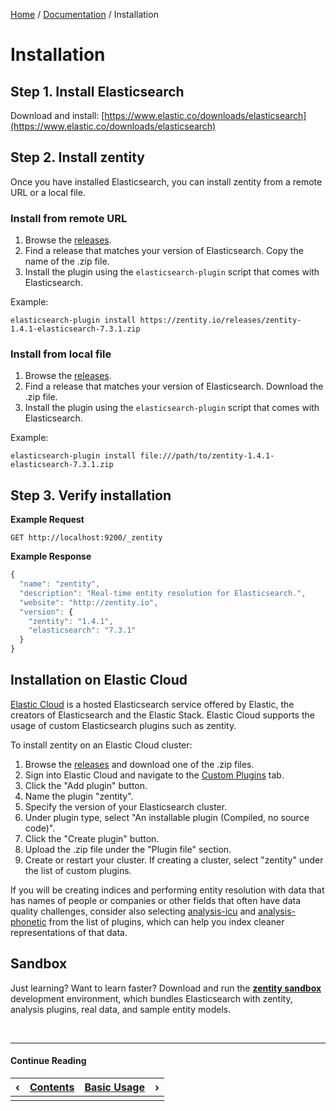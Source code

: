 [Home](/) / [Documentation](/docs) / Installation


# <a name="installation"></a>Installation


## <a name="install-elasticsearch"></a>Step 1. Install Elasticsearch

Download and install: [https://www.elastic.co/downloads/elasticsearch](https://www.elastic.co/downloads/elasticsearch)


## <a name="install-zentity"></a>Step 2. Install zentity

Once you have installed Elasticsearch, you can install zentity from a remote URL or a local file.


### <a name="install-zentity-remote-url"></a>Install from remote URL

1. Browse the [releases](/releases).
2. Find a release that matches your version of Elasticsearch. Copy the name of the .zip file.
3. Install the plugin using the `elasticsearch-plugin` script that comes with Elasticsearch.

Example:

`elasticsearch-plugin install https://zentity.io/releases/zentity-1.4.1-elasticsearch-7.3.1.zip`


### <a name="install-zentity-local-file"></a>Install from local file

1. Browse the [releases](/releases).
2. Find a release that matches your version of Elasticsearch. Download the .zip file.
4. Install the plugin using the `elasticsearch-plugin` script that comes with Elasticsearch.

Example:

`elasticsearch-plugin install file:///path/to/zentity-1.4.1-elasticsearch-7.3.1.zip`


## <a name="verify-installation"></a>Step 3. Verify installation

**Example Request**

`GET http://localhost:9200/_zentity`

**Example Response**

```javascript
{
  "name": "zentity",
  "description": "Real-time entity resolution for Elasticsearch.",
  "website": "http://zentity.io",
  "version": {
    "zentity": "1.4.1",
    "elasticsearch": "7.3.1"
  }
}
```

## <a name="installation-elastic-cloud"></a>Installation on Elastic Cloud

[Elastic Cloud](https://www.elastic.co/cloud) is a hosted Elasticsearch service offered by Elastic,
the creators of Elasticsearch and the Elastic Stack. Elastic Cloud supports the usage of custom
Elasticsearch plugins such as zentity.

To install zentity on an Elastic Cloud cluster:

1. Browse the [releases](/releases) and download one of the .zip files.
2. Sign into Elastic Cloud and navigate to the [Custom Plugins](https://cloud.elastic.co/plugins) tab.
3. Click the "Add plugin" button.
4. Name the plugin "zentity".
5. Specify the version of your Elasticsearch cluster.
6. Under plugin type, select "An installable plugin (Compiled, no source code)".
7. Click the "Create plugin" button.
8. Upload the .zip file under the "Plugin file" section.
9. Create or restart your cluster. If creating a cluster, select "zentity" under the list of custom plugins.

If you will be creating indices and performing entity resolution with data that has names of people or
companies or other fields that often have data quality challenges, consider also selecting
[analysis-icu](https://www.elastic.co/guide/en/elasticsearch/plugins/current/analysis-icu.html)
and [analysis-phonetic](https://www.elastic.co/guide/en/elasticsearch/plugins/current/analysis-phonetic.html)
from the list of plugins, which can help you index cleaner representations of that data.


## <a name="sandbox"></a>Sandbox

Just learning? Want to learn faster? Download and run the **[zentity sandbox](/sandbox)**
development environment, which bundles Elasticsearch with zentity, analysis
plugins, real data, and sample entity models.


&nbsp;

----

#### Continue Reading

|&#8249;|[Contents](/docs)|[Basic Usage](/docs/basic-usage)|&#8250;|
|:---|:---|---:|---:|
|    |    |    |    |
